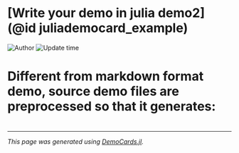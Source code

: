 # [Write your demo in julia demo2](@id juliademocard_example)
![Author](https://img.shields.io/badge/Author-Johnny%20Chen-blue) ![Update time](https://img.shields.io/date/1599955200)


# Different from markdown format demo, source demo files are preprocessed so that it generates:
#

---

*This page was generated using [DemoCards.jl](https://github.com/johnnychen94/DemoCards.jl).*


